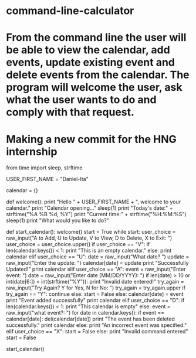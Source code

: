 # command-line-calculator
# From the command line the user will be able to view the calendar, add events, update existing event and delete events from the calendar. The program will welcome the user, ask what the user wants to do and comply with that request.
# Making a new commit for the HNG internship

from time import sleep, strftime

USER_FIRST_NAME = "Daniel-Ita"

calendar = {}

def welcome():
  print "Hello " + USER_FIRST_NAME + ", welcome to your calendar."
  print "Calendar opening..."
  sleep(1)
  print "Today's date:" + strftime("%A %B %d, %Y")
  print "Current time:" + strftime("%H:%M:%S")
  sleep(1)
  print "What would you like to do?"
                                   
def start_calendar():
  welcome()
  start = True
  while start:
    user_choice = raw_input("A to Add, U to Update, V to View, D to Delete, X to Exit: ")
    user_choice = user_choice.upper()
    if user_choice == "V":
      if len(calendar.keys()) < 1:
        print "This is an empty calendar."
      else:
        print calendar
    elif user_choice == "U":
      date = raw_input("What date? ")
      update = raw_input("Enter the update: ")
      calendar[date] = update
      print "Successfully Updated!"
      print calendar
    elif user_choice == "A":
      event = raw_input("Enter event: ")
      date = raw_input("Enter date (MM/DD/YYYY): ")
      if len(date) > 10 or int(date[6:]) < int(strftime("%Y")):
        print "Invalid date entered!"
        try_again = raw_input("Try Again? Y for Yes, N for No: ")
        try_again = try_again.upper
        if try_again == "Y":
          continue
        else:
          start = False
      else:
        calendar[date] = event
        print "Event added successfully"
        print calendar
    elif user_choice == "D":
      if len(calendar.keys()) < 1:
        print "This calendar is empty"
      else:
        event = raw_input("what event?: ")
        for date in calendar.keys():
          if event == calendar[date]:
            del(calendar[date])
            print "The event has been deleted successfully."
            print calendar
          else:
            print "An incorrect event was specified."
    elif user_choice == "X":
      start = False
    else:
      print "Invalid command entered"
      start = False
                                   
start_calendar()
